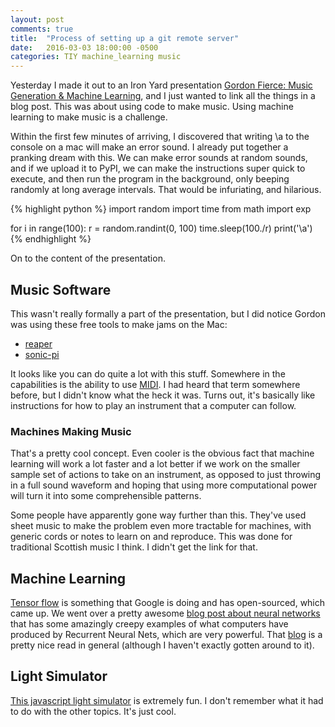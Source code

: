 ```yaml
---
layout: post
comments: true
title:  "Process of setting up a git remote server"
date:   2016-03-03 18:00:00 -0500
categories: TIY machine_learning music
---
```


Yesterday I made it out to an Iron Yard presentation 
[Gordon Fierce: Music Generation & Machine Learning][pres], and I just 
wanted to link all the things in a blog post. This was about using code
to make music. Using machine learning to make music is a challenge.

Within the first few minutes of arriving, I discovered that writing 
\\a to the console on a mac will make an error sound. I already put together
a pranking dream with this. We can make error sounds at random sounds, and
if we upload it to PyPI, we can make the instructions super quick to execute,
and then run the program in the background, only beeping randomly at long
average intervals. That would be infuriating, and hilarious.

{% highlight python %}
import random
import time
from math import exp

for i in range(100):
  r = random.randint(0, 100)
  time.sleep(100./r)
  print('\a')
{% endhighlight %}

On to the content of the presentation.

## Music Software

This wasn't really formally a part of the presentation, but I did notice
Gordon was using these free tools to make jams on the Mac:

 - [reaper][reaper]
 - [sonic-pi][sonic-pi]

It looks like you can do quite a lot with this stuff. Somewhere in the
capabilities is the ability to use [MIDI][MIDI]. I had heard that term
somewhere before, but I didn't know what the heck it was. Turns out, it's
basically like instructions for how to play an instrument that a computer
can follow.

### Machines Making Music

That's a pretty cool concept. Even cooler is the obvious fact that machine
learning will work a lot faster and a lot better if we work on the smaller
sample set of actions to take on an instrument, as opposed to just throwing
in a full sound waveform and hoping that using more computational power
will turn it into some comprehensible patterns.

Some people have apparently gone way further than this. They've used
sheet music to make the problem even more tractable for machines,
with generic cords or notes to learn on and reproduce. This was done
for traditional Scottish music I think. I didn't get the link for that.

## Machine Learning

[Tensor flow][tensor] is something that Google is doing and has open-sourced,
which came up. We went over a pretty awesome
[blog post about neural networks][karpathy-post] that has some amazingly
creepy examples of what computers have produced by Recurrent Neural Nets,
which are very powerful. That [blog][karpathy] is a pretty nice read in
general (although I haven't exactly gotten around to it).

## Light Simulator

[This javascript light simulator][light-game] is extremely fun. I don't
remember what it had to do with the other topics. It's just cool.



[pres]: http://www.meetup.com/The-Iron-Yard-Alumni-Presentation-Interactive/events/229085698/
[reaper]: http://www.reaper.fm/download.php
[sonic-pi]: http://sonic-pi.net/
[MIDI]: https://en.wikipedia.org/wiki/MIDI
[light-game]: https://benedikt-bitterli.me/tantalum/tantalum.html
[tensor]: https://www.tensorflow.org/
[karpathy]: http://karpathy.github.io/
[karpathy-post]: http://karpathy.github.io/2015/05/21/rnn-effectiveness/

